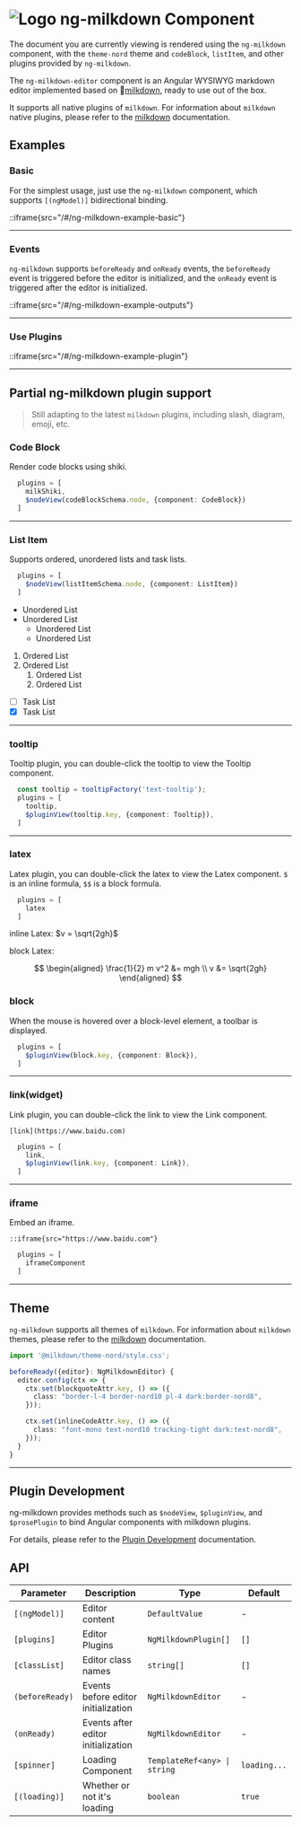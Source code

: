 # ![Logo](./assets/milkdownLogo.png "ng-milkdown") ng-milkdown Component

The document you are currently viewing is rendered using the `ng-milkdown` component, with the `theme-nord` theme and `codeBlock`, `listItem`, and other plugins provided by `ng-milkdown`.

The `ng-milkdown-editor` component is an Angular WYSIWYG markdown editor implemented based on 🍼[milkdown](https://milkdown.dev), ready to use out of the box.

It supports all native plugins of `milkdown`. For information about `milkdown` native plugins, please refer to the [milkdown](https://milkdown.dev/docs/plugin/using-plugins) documentation.

## Examples

### Basic

For the simplest usage, just use the `ng-milkdown` component, which supports `[(ngModel)]` bidirectional binding.

::iframe{src="/#/ng-milkdown-example-basic"}

--------------

### Events

`ng-milkdown` supports `beforeReady` and `onReady` events, the `beforeReady` event is triggered before the editor is initialized, and the `onReady` event is triggered after the editor is initialized.

::iframe{src="/#/ng-milkdown-example-outputs"}

--------------

### Use Plugins

::iframe{src="/#/ng-milkdown-example-plugin"}

--------------

## Partial ng-milkdown plugin support

> Still adapting to the latest `milkdown` plugins, including slash, diagram, emoji, etc.

### Code Block

Render code blocks using shiki.

```typescript
  plugins = [
    milkShiki,
    $nodeView(codeBlockSchema.node, {component: CodeBlock})
  ]
```

--------------

### List Item

Supports ordered, unordered lists and task lists.

```typescript
  plugins = [
    $nodeView(listItemSchema.node, {component: ListItem})
  ]
```

- Unordered List
- Unordered List
  - Unordered List
  - Unordered List

1. Ordered List
2. Ordered List
   1. Ordered List
   2. Ordered List

- [ ] Task List
- [x] Task List

--------------

### tooltip

Tooltip plugin, you can double-click the tooltip to view the Tooltip component.

```typescript
  const tooltip = tooltipFactory('text-tooltip');
  plugins = [
    tooltip,
    $pluginView(tooltip.key, {component: Tooltip}),
  ]
```
----------

### latex

Latex plugin, you can double-click the latex to view the Latex component.
`$` is an inline formula, `$$` is a block formula.

```typescript
  plugins = [
    latex
  ]
```

inline Latex: $v = \sqrt{2gh}$

block Latex:

$$
\begin{aligned}
\frac{1}{2} m v^2 &= mgh \\
v &= \sqrt{2gh}
\end{aligned}
$$

### block

When the mouse is hovered over a block-level element, a toolbar is displayed.

```typescript
  plugins = [
    $pluginView(block.key, {component: Block}),
  ]
```

--------------

### link(widget)

Link plugin, you can double-click the link to view the Link component.

`[link](https://www.baidu.com)`

```typescript
  plugins = [
    link,
    $pluginView(link.key, {component: Link}),
  ]
```

--------------

### iframe

Embed an iframe.

`::iframe{src="https://www.baidu.com"}`

```typescript
  plugins = [
    iframeComponent
  ]
```

--------------

## Theme

`ng-milkdown` supports all themes of `milkdown`. For information about `milkdown` themes, please refer to the [milkdown](https://milkdown.dev/docs/theme/using-themes) documentation.

```typescript
import '@milkdown/theme-nord/style.css';

beforeReady({editor}: NgMilkdownEditor) {
  editor.config(ctx => {
    ctx.set(blockquoteAttr.key, () => ({
      class: "border-l-4 border-nord10 pl-4 dark:border-nord8",
    }));

    ctx.set(inlineCodeAttr.key, () => ({
      class: "font-mono text-nord10 tracking-tight dark:text-nord8",
    }));
  }
}
```
--------------

## Plugin Development

ng-milkdown provides methods such as `$nodeView`, `$pluginView`, and `$prosePlugin` to bind Angular components with milkdown plugins.

For details, please refer to the [Plugin Development](/ng-milkdown-example-plugin) documentation.


## API

| Parameter          | Description                         | Type                                 | Default       |
|--------------------|-------------------------------------|--------------------------------------|---------------|
| `[(ngModel)]`      | Editor content                      | `DefaultValue`                       | -             |
| `[plugins]`        | Editor Plugins                      | `NgMilkdownPlugin[]`                 | `[]`          |
| `[classList]`      | Editor class names                  | `string[]`                           | `[]`          |
| `(beforeReady)`    | Events before editor initialization | `NgMilkdownEditor`                   | -             |
| `(onReady)`        | Events after editor initialization  | `NgMilkdownEditor`                   | -             |
| `[spinner]`        | Loading Component                   | `TemplateRef<any> \| string`         | `loading... ` |
| `[(loading)]`      | Whether or not it's loading         | `boolean`                            | `true`        |

